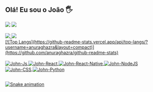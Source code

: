 ## Olá! Eu sou o João 🖐️

<div>
  <a href = "mailto:joaorjoaquim@gmail.com"><img src="https://img.shields.io/badge/Gmail-D14836?style=for-the-badge&logo=gmail&logoColor=white" target="_blank"></a>
  <a href="https://www.linkedin.com/in/joão-ricardo-joaquim-a7146111a/" target="_blank"><img src="https://img.shields.io/badge/-LinkedIn-%230077B5?style=for-the-badge&logo=linkedin&logoColor=white" target="_blank"></a> 
</div>

<br>
<div>
  <a href="https://github.com/joaorjoaquim">
  <img " src="https://github-readme-stats.vercel.app/api?username=joaorjoaquim&show_icons=true&theme=prussian&include_all_commits=true&count_private=true"/>
  <img " src="https://github-readme-stats.vercel.app/api/top-langs/?username=joaorjoaquim&layout=compact&show_icons=true&theme=prussian&include_all_commits=true&count_private=true"/>
</div>  
[![Top Langs](https://github-readme-stats.vercel.app/api/top-langs/?username=anuraghazra&layout=compact)](https://github.com/anuraghazra/github-readme-stats)

<div style="display: inline_block"><br>
  <img align="center" alt="John-Js" src="https://img.shields.io/badge/JavaScript-F7DF1E?style=for-the-badge&logo=javascript&logoColor=black">
  <img align="center" alt="John-React" src="https://img.shields.io/badge/React-20232A?style=for-the-badge&logo=react&logoColor=61DAFB">
  <img align="center" alt="John-React-Native" src="https://img.shields.io/badge/React_Native-20232A?style=for-the-badge&logo=react&logoColor=61DAFB">
  <img align="center" alt="John-NodeJS" src="https://img.shields.io/badge/Node.js-43853D?style=for-the-badge&logo=node.js&logoColor=white">
  <img align="center" alt="John-CSS" src="https://img.shields.io/badge/CSS3-1572B6?style=for-the-badge&logo=css3&logoColor=white">
  <img align="center" alt="John-Python" src="https://img.shields.io/badge/Python-14354C?style=for-the-badge&logo=python&logoColor=white">
</div>
  
  ##
  
  <div> 

 
  ![Snake animation](https://github.com/joaorjoaquim/joaorjoaquim/blob/output/github-contribution-grid-snake.svg)
 
</div>
  
